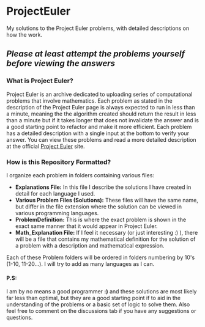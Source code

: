 # ProjectEuler
My solutions to the Project Euler problems, with detailed descriptions on how the work.

## ***Please at least attempt the problems yourself before viewing the answers***

### What is Project Euler?
Project Euler is an archive dedicated to uploading series of computational problems that involve mathematics.
Each problem as stated in the description of the Project Euler page is always expected to run in less than a 
minute, meaning the the algorithm created should return the result in less than a minute but if it takes longer
that does not invalidate the answer and is a good starting point to refactor and make it more efficient. Each 
problem has a detailed description with a single input at the bottom to verify your answer. You can view these 
problems and read a more detailed description at the official [Project Euler](https://projecteuler.net/) site.

### How is this Repository Formatted?
I organize each problem in folders containing various files:
- **Explanations File:** In this file I describe the solutions I have created in detail for each language I used.
- **Various Problem Files (Solutions):** These files will have the same name, but differ in the file extension where
the solution can be viewed in various programming languages.
- **ProblemDefinition:** This is where the exact problem is shown in the exact same manner that it would appear in 
Project Euler.
- **Math_Explanation File:** If I feel it necessary (or just interesting :) ), there will be a file that contains my 
mathematical definition for the solution of a problem with a description and mathematical expression.

Each of these Problem folders will be ordered in folders numbering by 10's (1-10, 11-20...).
I will try to add as many languages as I can.

#### P.S: 
I am by no means a good programmer **:)** and these solutions are most likely far less than optimal, but they
are a good starting point if to aid in the understanding of the problems or a basic set of logic to solve them.
Also feel free to comment on the discussions tab if you have any suggestions or questions.

